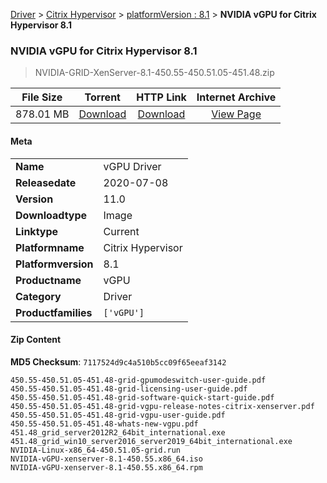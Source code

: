 
[Driver](/README.md)  >  [Citrix Hypervisor](/index/Driver/Citrix_Hypervisor.md)  >  [platformVersion : 8.1](/index/Driver/Citrix_Hypervisor/8.1.md)  >  **NVIDIA vGPU for Citrix Hypervisor 8.1**


###    NVIDIA vGPU for Citrix Hypervisor 8.1

> NVIDIA-GRID-XenServer-8.1-450.55-450.51.05-451.48.zip   


| **File Size** | **Torrent**  | **HTTP Link** | **Internet Archive** |
|:-------------:|:------------:|:-------------:|:--------------------:|
| 878.01 MB |  [Download](https://archive.org/download/nvgpu_NVIDIA-GRID-XenServer-8.1-450.55-450.51.05-451.48.zip/nvgpu_NVIDIA-GRID-XenServer-8.1-450.55-450.51.05-451.48.zip_archive.torrent)       | [Download](https://archive.org/compress/nvgpu_NVIDIA-GRID-XenServer-8.1-450.55-450.51.05-451.48.zip) | [View Page](https://archive.org/details/nvgpu_NVIDIA-GRID-XenServer-8.1-450.55-450.51.05-451.48.zip)       |

#### Meta

<table>
<tr><td><strong>Name</strong></td><td>vGPU Driver</td></tr>
<tr><td><strong>Releasedate</strong></td><td>2020-07-08</td></tr>
<tr><td><strong>Version</strong></td><td>11.0</td></tr>
<tr><td><strong>Downloadtype</strong></td><td>Image</td></tr>
<tr><td><strong>Linktype</strong></td><td>Current</td></tr>
<tr><td><strong>Platformname</strong></td><td>Citrix Hypervisor</td></tr>
<tr><td><strong>Platformversion</strong></td><td>8.1</td></tr>
<tr><td><strong>Productname</strong></td><td>vGPU</td></tr>
<tr><td><strong>Category</strong></td><td>Driver</td></tr>
<tr><td><strong>Productfamilies</strong></td><td><code>['vGPU']</code></td></tr>
</table>

#### Zip Content

**MD5 Checksum**: `7117524d9c4a510b5cc09f65eeaf3142`

```text
450.55-450.51.05-451.48-grid-gpumodeswitch-user-guide.pdf
450.55-450.51.05-451.48-grid-licensing-user-guide.pdf
450.55-450.51.05-451.48-grid-software-quick-start-guide.pdf
450.55-450.51.05-451.48-grid-vgpu-release-notes-citrix-xenserver.pdf
450.55-450.51.05-451.48-grid-vgpu-user-guide.pdf
450.55-450.51.05-451.48-whats-new-vgpu.pdf
451.48_grid_server2012R2_64bit_international.exe
451.48_grid_win10_server2016_server2019_64bit_international.exe
NVIDIA-Linux-x86_64-450.51.05-grid.run
NVIDIA-vGPU-xenserver-8.1-450.55.x86_64.iso
NVIDIA-vGPU-xenserver-8.1-450.55.x86_64.rpm
```